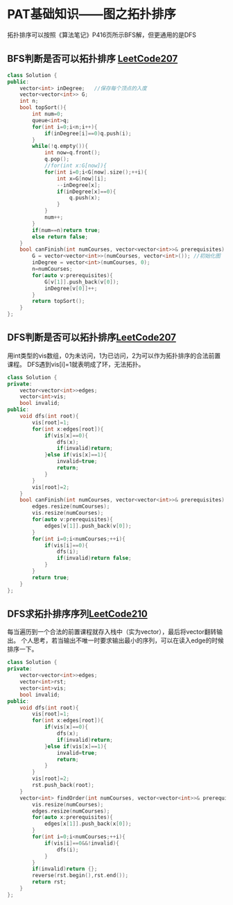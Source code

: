 # PAT基础知识——图之拓扑排序

拓扑排序可以按照《算法笔记》P416页所示BFS解，但更通用的是DFS
## BFS判断是否可以拓扑排序 [LeetCode207](https://leetcode-cn.com/problems/course-schedule/)
```cpp
class Solution {
public:
    vector<int> inDegree;   //保存每个顶点的入度
    vector<vector<int>> G;
    int n;
    bool topSort(){
        int num=0;
        queue<int>q;
        for(int i=0;i<n;i++){
            if(inDegree[i]==0)q.push(i);
        }
        while(!q.empty()){
            int now=q.front();
            q.pop();
            //for(int x:G[now]){
            for(int i=0;i<G[now].size();++i){
                int x=G[now][i];
                --inDegree[x];
                if(inDegree[x]==0){
                    q.push(x);
                }
            }
            num++;
        }
        if(num==n)return true;
        else return false;
    }
    bool canFinish(int numCourses, vector<vector<int>>& prerequisites) {
        G = vector<vector<int>>(numCourses, vector<int>()); //初始化图
        inDegree = vector<int>(numCourses, 0);
        n=numCourses;
        for(auto v:prerequisites){
            G[v[1]].push_back(v[0]);
            inDegree[v[0]]++;
        }
        return topSort();
    }
};
```
## DFS判断是否可以拓扑排序[LeetCode207](https://leetcode-cn.com/problems/course-schedule/)
用int类型的vis数组，0为未访问，1为已访问，2为可以作为拓扑排序的合法前置课程。
DFS遇到vis[i]=1就表明成了环，无法拓扑。
```cpp
class Solution {
private:
    vector<vector<int>>edges;
    vector<int>vis;
    bool invalid;
public:
    void dfs(int root){
        vis[root]=1;
        for(int x:edges[root]){
            if(vis[x]==0){
                dfs(x);
                if(invalid)return;
            }else if(vis[x]==1){
                invalid=true;
                return;
            }
        }
        vis[root]=2;
    }
    bool canFinish(int numCourses, vector<vector<int>>& prerequisites) {
        edges.resize(numCourses);
        vis.resize(numCourses);
        for(auto v:prerequisites){
            edges[v[1]].push_back(v[0]);
        }
        for(int i=0;i<numCourses;++i){
            if(vis[i]==0){
                dfs(i);
                if(invalid)return false;
            }
        }
        return true;
    }
};
```
## DFS求拓扑排序序列[LeetCode210](https://leetcode-cn.com/problems/course-schedule-ii/)
每当遍历到一个合法的前置课程就存入栈中（实为vector），最后将vector翻转输出。
个人思考，若当输出不唯一时要求输出最小的序列，可以在读入edge的时候排序一下。
```cpp
class Solution {
private:
    vector<vector<int>>edges;
    vector<int>rst;
    vector<int>vis;
    bool invalid;
public:
    void dfs(int root){
        vis[root]=1;
        for(int x:edges[root]){
            if(vis[x]==0){
                dfs(x);
                if(invalid)return;
            }else if(vis[x]==1){
                invalid=true;
                return;
            }
        }
        vis[root]=2;
        rst.push_back(root);
    }
    vector<int> findOrder(int numCourses, vector<vector<int>>& prerequisites) {
        vis.resize(numCourses);
        edges.resize(numCourses);
        for(auto x:prerequisites){
            edges[x[1]].push_back(x[0]);
        }
        for(int i=0;i<numCourses;++i){
            if(vis[i]==0&&!invalid){
                dfs(i);
            }
        }
        if(invalid)return {};
        reverse(rst.begin(),rst.end());
        return rst;
    }
};
```
